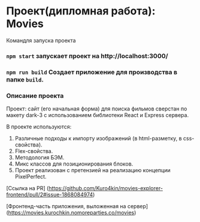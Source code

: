 # Проект(дипломная работа): Movies

Командля запуска проекта 

### `npm start` запускает проект на http://localhost:3000/
### `npm run build` Создает приложение для производства в папке `build`.

### Описание проекта
Проект: сайт (его начальная форма) для поиска фильмов сверстан по макету dark-3 с использованием библиотеки React и Express сервера.

В проекте используются:
1. Различные подходы к импорту изображений (в html-разметку, в css-свойства).
2. Flex-свойства.
3. Методология БЭМ.
4. Микс классов для позиционирования блоков.
6. Проект реализован с претензией на реализацию концепции PixelPerfect.

[Ссылка на PR] (https://github.com/Kuro4kin/movies-explorer-frontend/pull/2#issue-1868084974)

[Фронтенд-часть приложения, выложенная на сервер] (https://movies.kurochkin.nomoreparties.co/movies)
